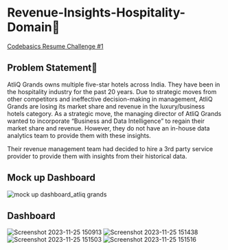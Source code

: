 # Revenue-Insights-Hospitality-Domain🏥

[Codebasics Resume Challenge #1](https://codebasics.io/challenge/codebasics-resume-project-challenge/4)

## Problem Statement📝
AtliQ Grands owns multiple five-star hotels across India. They have been in the hospitality industry for the past 20 years. Due to strategic moves from other competitors and ineffective decision-making in management, AtliQ Grands are losing its market share and revenue in the luxury/business hotels category. As a strategic move, the managing director of AtliQ Grands wanted to incorporate “Business and Data Intelligence” to regain their market share and revenue. However, they do not have an in-house data analytics team to provide them with these insights.

Their revenue management team had decided to hire a 3rd party service provider to provide them with insights from their historical data.

## Mock up Dashboard
![mock up dashboard_atliq grands](https://github.com/Parvez13/Revenue-Insights-Hospitality-Domain/assets/66157611/fd8e77e4-f163-4e35-b1fb-67040977b0c5)


## Dashboard
![Screenshot 2023-11-25 150913](https://github.com/Parvez13/Revenue-Insights-Hospitality-Domain/assets/66157611/e7d8444f-b854-4d18-8c83-4504c2422a8e)
![Screenshot 2023-11-25 151438](https://github.com/Parvez13/Revenue-Insights-Hospitality-Domain/assets/66157611/f7b8fc6d-de41-4aa7-abaf-b15cc995abe8)
![Screenshot 2023-11-25 151503](https://github.com/Parvez13/Revenue-Insights-Hospitality-Domain/assets/66157611/19bcbf7c-a9b1-45ca-8c66-dc95bc3cceac)
![Screenshot 2023-11-25 151516](https://github.com/Parvez13/Revenue-Insights-Hospitality-Domain/assets/66157611/ab26ceea-b124-4250-9bab-e18c607a8440)
